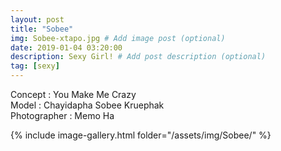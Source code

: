 ```yaml
---
layout: post
title: "Sobee"
img: Sobee-xtapo.jpg # Add image post (optional)
date: 2019-01-04 03:20:00
description: Sexy Girl! # Add post description (optional)
tag: [sexy]
---
```

Concept : You Make Me Crazy  
Model : Chayidapha Sobee Kruephak  
Photographer : Memo Ha  


{% include image-gallery.html folder="/assets/img/Sobee/" %}
